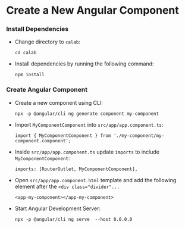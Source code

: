 # Create a New Angular Component

### Install Dependencies

-   Change directory to `calab`:
    ```
    cd calab
    ```
-   Install dependencies by running the following command:
    ```
    npm install
    ```

### Create Angular Component
-   Create a new component using CLI:
    ```
    npx -p @angular/cli ng generate component my-component
    ```

- Import `MyComponentComponent` into `src/app/app.component.ts`:
    ```
    import { MyComponentComponent } from './my-component/my-component.component';
    ```

- Inside `src/app/app.component.ts` update `imports` to include `MyComponentComponent`:
    ```
    imports: [RouterOutlet, MyComponentComponent],
    ```

- Open `src/app/app.component.html` template and add the following element after the `<div class="divider"...`
    ```
    <app-my-component></app-my-component>
    ```

-   Start Angular Development Server:
    ```
    npx -p @angular/cli ng serve  --host 0.0.0.0 
    ```